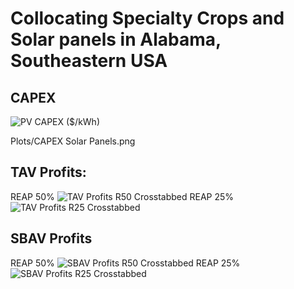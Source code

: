 # Collocating Specialty Crops and Solar panels in Alabama, Southeastern USA

## CAPEX
![PV CAPEX ($/kWh)](https://github.com/bijubjs/Agrivoltaics-alabama/blob/main/Plots/CAPEX%20Solar%20Panels%20.png?raw=true)

Plots/CAPEX Solar Panels.png

## TAV Profits:
REAP 50%
![TAV Profits R50 Crosstabbed](https://github.com/bijubjs/Agrivoltaics-alabama/blob/main/Plots/TAV%20Profits%20Ctab%20R50.png?raw=true)
REAP 25%
![TAV Profits R25 Crosstabbed](https://github.com/bijubjs/Agrivoltaics-alabama/blob/main/Plots/TAV%20Profits%20Ctab%20R25.png?raw=true)

## SBAV Profits
REAP 50%
![SBAV Profits R50 Crosstabbed](https://github.com/bijubjs/Agrivoltaics-alabama/blob/main/Plots/SBAV%20Profits%20Ctab%20R50.png?raw=true)
REAP 25%
![SBAV Profits R25 Crosstabbed](https://github.com/bijubjs/Agrivoltaics-alabama/blob/main/Plots/SBAV%20Profits%20Ctab%20R25.png?raw=true)
